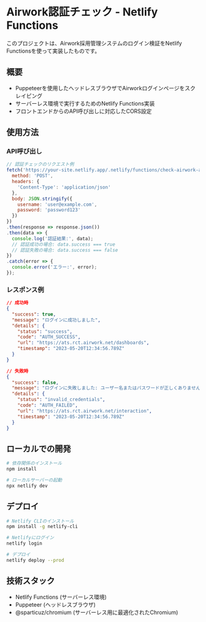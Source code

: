 # Airwork認証チェック - Netlify Functions

このプロジェクトは、Airwork採用管理システムのログイン検証をNetlify Functionsを使って実装したものです。

## 概要

- Puppeteerを使用したヘッドレスブラウザでAirworkログインページをスクレイピング
- サーバーレス環境で実行するためのNetlify Functions実装
- フロントエンドからのAPI呼び出しに対応したCORS設定

## 使用方法

### API呼び出し

```javascript
// 認証チェックのリクエスト例
fetch('https://your-site.netlify.app/.netlify/functions/check-airwork-auth', {
  method: 'POST',
  headers: {
    'Content-Type': 'application/json'
  },
  body: JSON.stringify({
    username: 'user@example.com',
    password: 'password123'
  })
})
.then(response => response.json())
.then(data => {
  console.log('認証結果:', data);
  // 認証成功の場合: data.success === true
  // 認証失敗の場合: data.success === false
})
.catch(error => {
  console.error('エラー:', error);
});
```

### レスポンス例

```json
// 成功時
{
  "success": true,
  "message": "ログインに成功しました",
  "details": {
    "status": "success",
    "code": "AUTH_SUCCESS",
    "url": "https://ats.rct.airwork.net/dashboards",
    "timestamp": "2023-05-20T12:34:56.789Z"
  }
}

// 失敗時
{
  "success": false,
  "message": "ログインに失敗しました: ユーザー名またはパスワードが正しくありません",
  "details": {
    "status": "invalid_credentials",
    "code": "AUTH_FAILED",
    "url": "https://ats.rct.airwork.net/interaction",
    "timestamp": "2023-05-20T12:34:56.789Z"
  }
}
```

## ローカルでの開発

```bash
# 依存関係のインストール
npm install

# ローカルサーバーの起動
npx netlify dev
```

## デプロイ

```bash
# Netlify CLIのインストール
npm install -g netlify-cli

# Netlifyにログイン
netlify login

# デプロイ
netlify deploy --prod
```

## 技術スタック

- Netlify Functions (サーバーレス環境)
- Puppeteer (ヘッドレスブラウザ)
- @sparticuz/chromium (サーバーレス用に最適化されたChromium) 